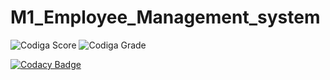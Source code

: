 # M1_Employee_Management_system

![Codiga Score](https://api.codiga.io/project/32273/score/svg)
![Codiga Grade](https://api.codiga.io/project/32273/status/svg)


[![Codacy Badge](https://app.codacy.com/project/badge/Grade/455cc902e8a84b75848499be82be2c76)](https://www.codacy.com/gh/yandrapusomasekhar/M1_School-Billing-System/dashboard?utm_source=github.com&amp;utm_medium=referral&amp;utm_content=yandrapusomasekhar/M1_School-Billing-System&amp;utm_campaign=Badge_Grade)
